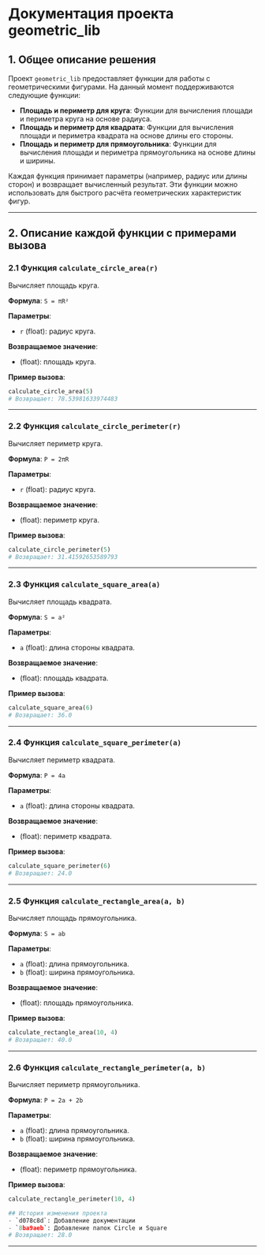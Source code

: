 # Документация проекта geometric_lib

## 1. Общее описание решения

Проект `geometric_lib` предоставляет функции для работы с геометрическими фигурами. На данный момент поддерживаются следующие функции:

- **Площадь и периметр для круга**: Функции для вычисления площади и периметра круга на основе радиуса.
- **Площадь и периметр для квадрата**: Функции для вычисления площади и периметра квадрата на основе длины его стороны.
- **Площадь и периметр для прямоугольника**: Функции для вычисления площади и периметра прямоугольника на основе длины и ширины.

Каждая функция принимает параметры (например, радиус или длины сторон) и возвращает вычисленный результат. Эти функции можно использовать для быстрого расчёта геометрических характеристик фигур.

---

## 2. Описание каждой функции с примерами вызова

### 2.1 Функция `calculate_circle_area(r)`

Вычисляет площадь круга.

**Формула**: `S = πR²`

**Параметры**:
- `r` (float): радиус круга.

**Возвращаемое значение**:
- (float): площадь круга.

**Пример вызова**:

```python
calculate_circle_area(5)
# Возвращает: 78.53981633974483
```

---

### 2.2 Функция `calculate_circle_perimeter(r)`

Вычисляет периметр круга.

**Формула**: `P = 2πR`

**Параметры**:
- `r` (float): радиус круга.

**Возвращаемое значение**:
- (float): периметр круга.

**Пример вызова**:

```python
calculate_circle_perimeter(5)
# Возвращает: 31.41592653589793
```

---

### 2.3 Функция `calculate_square_area(a)`

Вычисляет площадь квадрата.

**Формула**: `S = a²`

**Параметры**:
- `a` (float): длина стороны квадрата.

**Возвращаемое значение**:
- (float): площадь квадрата.

**Пример вызова**:

```python
calculate_square_area(6)
# Возвращает: 36.0
```

---

### 2.4 Функция `calculate_square_perimeter(a)`

Вычисляет периметр квадрата.

**Формула**: `P = 4a`

**Параметры**:
- `a` (float): длина стороны квадрата.

**Возвращаемое значение**:
- (float): периметр квадрата.

**Пример вызова**:

```python
calculate_square_perimeter(6)
# Возвращает: 24.0
```

---

### 2.5 Функция `calculate_rectangle_area(a, b)`

Вычисляет площадь прямоугольника.

**Формула**: `S = ab`

**Параметры**:
- `a` (float): длина прямоугольника.
- `b` (float): ширина прямоугольника.

**Возвращаемое значение**:
- (float): площадь прямоугольника.

**Пример вызова**:

```python
calculate_rectangle_area(10, 4)
# Возвращает: 40.0
```

---

### 2.6 Функция `calculate_rectangle_perimeter(a, b)`

Вычисляет периметр прямоугольника.

**Формула**: `P = 2a + 2b`

**Параметры**:
- `a` (float): длина прямоугольника.
- `b` (float): ширина прямоугольника.

**Возвращаемое значение**:
- (float): периметр прямоугольника.

**Пример вызова**:

```python
calculate_rectangle_perimeter(10, 4)

## История изменения проекта
- `d078c8d`: Добавление документации 
- `8ba9aeb`: Добавление папок Circle и Square 
# Возвращает: 28.0
```

---

